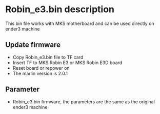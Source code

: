 # Robin_e3.bin description
This bin file works with MKS motherboard and can be used directly on ender3 machine

## Update firmware
- Copy Robin_e3.bin file to TF card
- Insert TF to MKS Robin E3 or MKS Robin E3D board
- Reset board or repower on
- The marlin version is 2.0.1

## Parameter
- Robin_e3.bin firmware, the parameters are the same as the original ender3 machine

